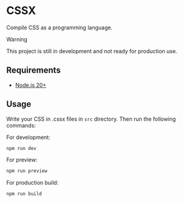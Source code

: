 # CSSX

Compile CSS as a programming language.

> [!WARNING]
>
> This project is still in development and not ready for production use.

## Requirements

- [Node.js 20+](https://nodejs.org/en/)

## Usage

Write your CSS in .cssx files in `src` directory. Then run the following commands:

For development:

```bash
npm run dev
```

For preview:

```bash
npm run preview
```

For production build:

```bash
npm run build
```